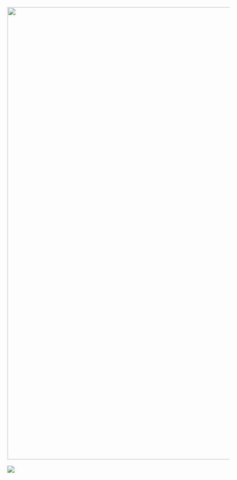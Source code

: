 <p align="center">
 <img width="1536" height="1024" alt="41FC1761-C6B8-4741-968C-FF70D5DB1268(1)" src="https://github.com/user-attachments/assets/cac1433e-f40e-4fad-b633-c06825c800ed" />
</p>

![](https://komarev.com/ghpvc/?username=nmannage&color=3437eb)
